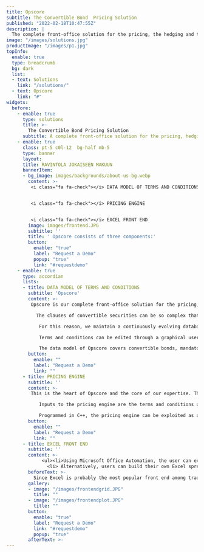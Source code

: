 ```yaml
---
title: Opscore
subtitle: The Convertible Bond  Pricing Solution
published: "2022-02-18T10:47:55Z"
description: |
  The complete front-office solution for the pricing, the hedging and the analysis of convertible securities.  It consists of three components: a data model of terms  and conditions, a pricing engine and an excel front-end.
image: "/images/solutions.jpg"
productImage: "/images/p1.jpg"
topInfo:
  enable: true
  type: breadcrumb
  bg: dark
  list:
  - text: Solutions
    link: "/solutions/"
  - text: Opscore
    link: "#"
widgets:
  before:
    - enable: true
      type: solutions
      title: >-
        The Convertible Bond Pricing Solution   
      subtitle: A complete front-office solution for the pricing, hedging and analysis 
    - enable: true
      class: pt-5 c0l-12  bg-half mb-5
      type: banner
      layout: 
      title: RAVINTOLA JOKAISEEN MAKUUN
      bannerItem:
      - bg_image: images/backgrounds/about-us-bg.webp
        content: >-
         <i class="fa fa-check"></i> DATA MODEL OF TERMS AND CONDITIONS    


         <i class="fa fa-check"></i> PRICING ENGINE   


         <i class="fa fa-check"></i> EXCEL FRONT END       
        image: images/frontend.JPG
        subtitle: ''
        title: ' Opscore consists of three components:'
        button:
          enable: "true"
          label: "Request a Demo"
          popup: "true"
          link: "#requestdemo"
    - enable: true
      type: accordian
      lists:
      - title: DATA MODEL OF TERMS AND CONDITIONS
        subtitle: 'Opscore'
        content: >-
         Opscore is our complete front-office solution for the pricing, hedging and analysis of convertible securities. According to Sheen Kassouf and Edward Thorp              (co-authors of Beat the Market), a convertible security is “any security that may be exchanged for common stock”. In addition to warrants, Kassouf and Thorp's            classification includes convertible bonds, convertible preferred stocks, calls, stock rights and stock options. Opscore consists of three components:

           The clauses of convertible securities can be so complex that their accurate treatment not only necessitates pricing engines as evolved as ours, but also                 requires referring to the prospectus as the only reliable and complete source of information.

            For this reason, we maintain a continuously evolving database schema for the terms and conditions of convertible securities. Each time we add a new feature             to our pricing engine (after some newly released prospectus), we release the updates of both the pricing engine and the data model.

            Terms and conditions can be edited through a graphical user interface, as shown in Figure 1, and stored in the database. The user can also create and                   define terms and conditions for new issues of convertible securities.

            The data model of Opscore covers convertible bonds, mandatories, equity options and CB callable asset swaps as shown in Figure 2. Terms and conditions of               credit default swaps (CDS) are also handled, as they are needed for the calibration of the default component of the equity-to-credit process.
        button:
          enable: ""
          label: "Request a Demo" 
          link: ""
      - title: PRICING ENGINE
        subtitle: ''
        content: >-
         This is the heart of Opscore and the core of our expertise. The pricing engine is the numerical solver of the equity-to-credit Partial Differential Equations           (PDE) with the terms and conditions of the given derivative instrument acting as boundary conditions. Our implementation relies on the most advanced finite              difference schemes. These schemes include computational grids that adapt in order to best capture the events, whether in time or space, that occur during              the lifetime of the specific instrument.

            Inputs to the pricing engine are the terms and conditions of the instruments involved in the pricing, market data (yield curves, stock spot price and FX               rates), market assumptions (dividend forecast and recovery rates for each instrument involved on pricing and calibration) and the theoretical parameters               (Brownian volatility, hazard rate) which are inferred from the calibration routines, themselves an integral part of the pricing engine.

            Programmed in C++, the pricing engine can be exploited as a separate suite of DLLs (Dynamic-Link Libraries) which the user may wish to integrate into                    his/her exisiting system, independently of the database schema of Opscore or the Excel functionality. To this end, COM, Java and C++ interfaces are                    available. The DLL can also be called from Matlab. The client, therefore, can choose between integrating our DLLs into his/her system or relying on us to              maintain the databases schema.
        button:
          enable: ""
          label: "Request a Demo" 
          link: ""
      - title: EXCEL FRONT END
        subtitle: ''
        content: >-
             <ul><li>Using Microsoft Office Automation, the user can export all the terms and conditions of the convertible security from the Opscore data model to                  the Opscore Excel Analyzer. Several theoretical models can be defined and simulated on this worksheet. 3D surfaces of theoretical values and Greeks can                 be instantaneously plotted. More generally, every single output can be plotted as a function of every single input. This is achieved by the VBA                         routines of the Opscore Excel Analyzer, which, in turn, call the DLL of the pricing engine; moreover, the user can simulate terms and conditions                        different from the ones that are stored in the Opscore database, without affecting the stored data.</li>
               <li> Alternatively, users can build their own Excel spreadsheet, laying out the results of the pricing engine any way they please thanks to the Opscore                 XLL functions. The Opscore XLLs accept the identification number of the given security (its internal database code, ISIN, CUSIP, Bloomberg number or                   SEDOL) as an argument. This allows the XLLs to retrieve the corresponding terms and conditions from the Opscore database. The remaining arguments are                   the theoretical parameters (such as Brownian volatility and hazard rate). They are produced on the spreadsheet, either by calibration routines or by                    direct user input.</li></ul>
        beforeText: >-
          Since Excel is probably the most popular front end among traders and hedge fund managers, we made sure that all the results of Opscore are published to                  Excel. There are two ways the user may view these results:
        gallery:
        - image: "/images/frontendgrid.JPG"
          title: ""
        - image: "/images/frontendplot.JPG"
          title: ""
        button:
          enable: "true"
          label: "Request a Demo"
          link: "#requestdemo"
          popup: "true"
        afterText: >-
---
```

